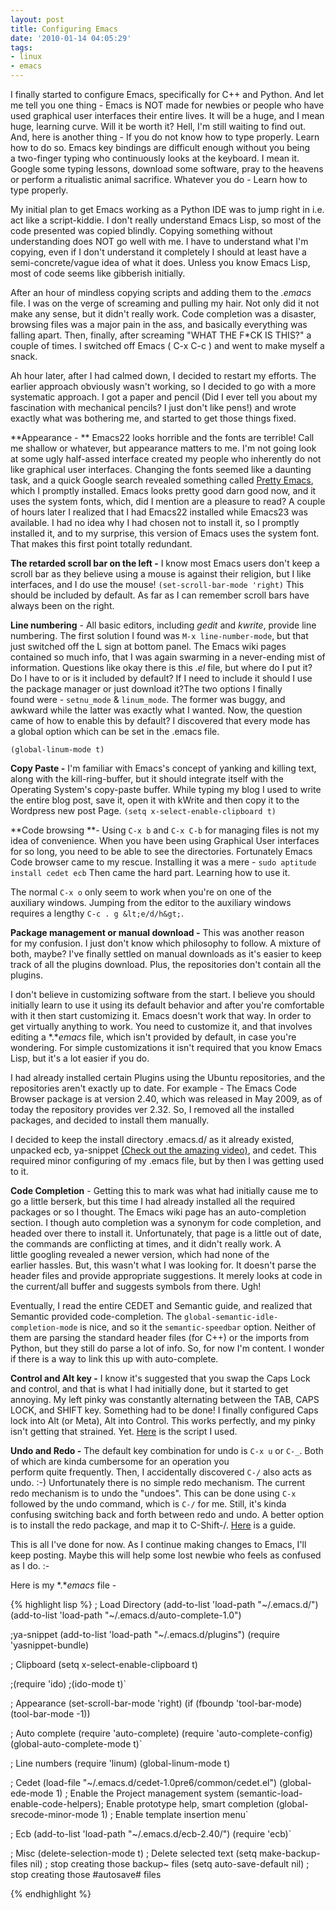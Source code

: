 ```yaml
---
layout: post
title: Configuring Emacs
date: '2010-01-14 04:05:29'
tags:
- linux
- emacs
---
```


I finally started to configure Emacs, specifically for C++ and Python. And let me tell you one thing - Emacs is NOT made for newbies or people who have used graphical user interfaces their entire lives. It will be a huge, and I mean huge, learning curve. Will it be worth it? Hell, I'm still waiting to find out. And, here is another thing - If you do not know how to type properly. Learn how to do so. Emacs key bindings are difficult enough without you being a two-finger typing who continuously looks at the keyboard. I mean it. Google some typing lessons, download some software, pray to the heavens or perform a ritualistic animal sacrifice. Whatever you do - Learn how to type properly.

My initial plan to get Emacs working as a Python IDE was to jump right in i.e. act like a script-kiddie. I don't really understand Emacs Lisp, so most of the code presented was copied blindly. Copying something without understanding does NOT go well with me. I have to understand what I'm copying, even if I don't understand it completely I should at least have a semi-concrete/vague idea of what it does. Unless you know Emacs Lisp, most of code seems like gibberish initially.

After an hour of mindless copying scripts and adding them to the *.emacs* file. I was on the verge of screaming and pulling my hair. Not only did it not make any sense, but it didn't really work. Code completion was a disaster, browsing files was a major pain in the ass, and basically everything was falling apart. Then, finally, after screaming "WHAT THE F\*CK IS THIS?" a couple of times. I switched off Emacs ( C-x C-c ) and went to make myself a snack.

Ah hour later, after I had calmed down, I decided to restart my efforts. The earlier approach obviously wasn't working, so I decided to go with a more systematic approach. I got a paper and pencil (Did I ever tell you about my fascination with mechanical pencils? I just don't like pens!) and wrote exactly what was bothering me, and started to get those things fixed.

**Appearance - ** Emacs22 looks horrible and the fonts are terrible! Call me shallow or whatever, but appearance matters to me. I'm not going look at some ugly half-assed interface created my people who inherently do not like graphical user interfaces. Changing the fonts seemed like  a daunting task, and a quick Google search revealed something called <a href="http://peadrop.com/blog/2007/01/06/pretty-emacs/">Pretty Emacs</a>, which I promptly installed. Emacs looks pretty good darn good now, and it uses the system fonts, which, did I mention are a pleasure to read? A couple of hours later I realized that I had Emacs22 installed while Emacs23 was available. I had no idea why I had chosen not to install it, so I promptly installed it, and to my surprise, this version of Emacs uses the system font. That makes this first point totally redundant.

**The retarded scroll bar on the left -** I know most Emacs users don't keep a scroll bar as they believe using a mouse is against their religion, but I like interfaces, and I do use the mouse! `(set-scroll-bar-mode 'right)` This should be included by default. As far as I can remember scroll bars have always been on the right.

**Line numbering** - All basic editors, including *gedit* and *kwrite*, provide line numbering. The first solution I found was `M-x line-number-mode`, but that just switched off the L sign at bottom panel. The Emacs wiki pages contained so much info, that I was again swarming in a never-ending mist of information. Questions like okay there is this *.el* file, but where do I put it? Do I have to or is it included by default? If I need to include it should I use the package manager or just download it?The two options I finally found were - `setnu_mode` &amp; `linum_mode`. The former was buggy, and awkward while the latter was exactly what I wanted. Now, the question came of how to enable this by default? I discovered that every mode has a global option which can be set in the .emacs file.

`(global-linum-mode t)`

**Copy Paste -** I'm familiar with Emacs's concept of yanking and killing text, along with the kill-ring-buffer, but it should integrate itself with the Operating System's copy-paste buffer. While typing my blog I used to write the entire blog post, save it, open it with kWrite and then copy it to the Wordpress new post Page.
`(setq x-select-enable-clipboard t)`

**Code browsing **- Using `C-x b` and `C-x C-b` for managing files is not my idea of convenience. When you have been using Graphical User interfaces for so long, you need to be able to see the directories. Fortunately Emacs Code browser came to my rescue. Installing it was a mere - `sudo aptitude install cedet ecb` Then came the hard part. Learning how to use it.

The normal `C-x o` only seem to work when you're on one of the auxiliary windows. Jumping from the editor to the auxiliary windows requires a lengthy `C-c . g &lt;e/d/h&gt;`.

**Package management or manual download -** This was another reason for my confusion. I just don't know which philosophy to follow. A mixture of both, maybe? I've finally settled on manual downloads as it's easier to keep track of all the plugins download. Plus, the repositories don't contain all the plugins.

I don't believe in customizing software from the start. I believe you should initially learn to use it using its default behavior and after you're comfortable with it then start customizing it. Emacs doesn't work that way. In order to get virtually anything to work. You need to customize it, and that involves editing a *.**emacs* file, which isn't provided by default, in case you're wondering. For simple customizations it isn't required that you know Emacs Lisp, but it's a lot easier if you do.

I had already installed certain Plugins using the Ubuntu repositories, and the repositories aren't exactly up to date. For example - The Emacs Code Browser package is at version 2.40, which was released in May 2009, as of today the repository provides ver 2.32. So, I removed all the installed packages, and decided to install them manually.

I decided to keep the install directory .emacs.d/ as it already existed, unpacked ecb, ya-snippet <a href="http://www.youtube.com/watch?v=76Ygeg9miao">(Check out the amazing video)</a>, and cedet. This required minor configuring of my .emacs file, but by then I was getting used to it.

**Code Completion** - Getting this to mark was what had initially cause me to go a little berserk, but this time I had already installed all the required packages or so I thought. The Emacs wiki page has an auto-completion section. I though auto completion was a synonym for code completion, and headed over there to install it. Unfortunately, that page is a little out of date, the commands are conflicting at times, and it didn't really work. A little googling revealed a newer version, which had none of the earlier hassles.  But, this wasn't what I was looking for. It doesn't parse the header files and provide appropriate suggestions. It merely looks at code in the current/all buffer and suggests symbols from there. Ugh!

Eventually, I read the entire CEDET and Semantic guide, and realized that Semantic provided code-completion. The `global-semantic-idle-completion-mode` is nice, and so it the `semantic-speedbar` option. Neither of them are parsing the standard header files (for C++) or the imports from Python, but they still do parse a lot of info. So, for now I'm content. I wonder if there is a way to link this up with auto-complete.

**Control and Alt key -** I know it's suggested that you swap the Caps Lock and control, and that is what I had initially done, but it started to get annoying. My left pinky was constantly alternating between the TAB, CAPS LOCK, and SHIFT key. Something had to be done! I finally configured Caps lock into Alt (or Meta), Alt into Control. This works perfectly, and my pinky isn't getting that strained. Yet. <a href="http://pastebin.com/f46a96843">Here</a> is the script I used.

**Undo and Redo -** The default key combination for undo is `C-x u` or `C-_`. Both of which are kinda cumbersome for an operation you perform quite frequently. Then, I accidentally discovered `C-/` also acts as undo. :-) Unfortunately there is no simple redo mechanism. The current redo mechanism is to undo the "undoes". This can be done using `C-x` followed by the undo command, which is `C-/` for me. Still, it's kinda confusing switching back and forth between redo and undo. A better option is to install the redo package, and map it to C-Shift-/. <a href="http://www.emacswiki.org/emacs/RedoMode">Here</a> is a guide.

This is all I've done for now. As I continue making changes to Emacs, I'll keep posting. Maybe this will help some lost newbie who feels as confused as I do. :-

Here is my *.**emacs* file -

{% highlight lisp %}
; Load Directory
(add-to-list 'load-path "~/.emacs.d/")
(add-to-list 'load-path "~/.emacs.d/auto-complete-1.0")

;ya-snippet
(add-to-list 'load-path "~/.emacs.d/plugins")
(require 'yasnippet-bundle)

; Clipboard
(setq x-select-enable-clipboard t)

;(require 'ido)
;(ido-mode t)`

; Appearance
(set-scroll-bar-mode 'right)
(if (fboundp 'tool-bar-mode) (tool-bar-mode -1))

; Auto complete
(require 'auto-complete)
(require 'auto-complete-config)
(global-auto-complete-mode t)`

; Line numbers
(require 'linum)
(global-linum-mode t)

; Cedet
(load-file "~/.emacs.d/cedet-1.0pre6/common/cedet.el")
(global-ede-mode 1)                ; Enable the Project management system
(semantic-load-enable-code-helpers); Enable prototype help, smart completion
(global-srecode-minor-mode 1)      ; Enable template insertion menu`

; Ecb
(add-to-list 'load-path "~/.emacs.d/ecb-2.40/")
(require 'ecb)`

; Misc
(delete-selection-mode t)    ; Delete selected text
(setq make-backup-files nil) ; stop creating those backup~ files
(setq auto-save-default nil) ; stop creating those #autosave# files

{% endhighlight %}
